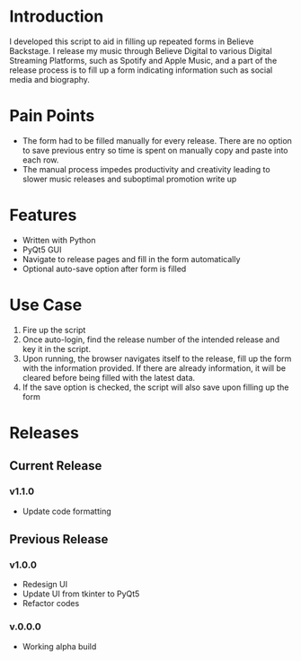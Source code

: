 # Introduction
I developed this script to aid in filling up repeated forms in Believe Backstage. I release my music through Believe Digital to various Digital Streaming Platforms, such as Spotify and Apple Music, and a part of the release process is to fill up a form indicating information such as social media and biography.

# Pain Points
- The form had to be filled manually for every release. There are no option to save previous entry so time is spent on manually copy and paste into each row.
- The manual process impedes productivity and creativity leading to slower music releases and suboptimal promotion write up

# Features
- Written with Python
- PyQt5 GUI
- Navigate to release pages and fill in the form automatically
- Optional auto-save option after form is filled

# Use Case
1. Fire up the script 
2. Once auto-login, find the release number of the intended release and key it in the script.
3. Upon running, the browser navigates itself to the release, fill up the form with the information provided. If there are already information, it will be cleared before being filled with the latest data.
4. If the save option is checked, the script will also save upon filling up the form

# Releases
## Current Release
### v1.1.0
  - Update code formatting
  
## Previous Release
### v1.0.0
  - Redesign UI
  - Update UI from tkinter to PyQt5
  - Refactor codes
### v.0.0.0
  - Working alpha build
